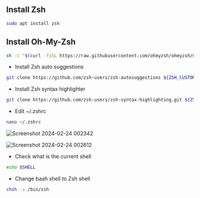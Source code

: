 ## Install Zsh
```bash
sudo apt install zsh
```

## Install Oh-My-Zsh
```bash
sh -c "$(curl -fsSL https://raw.githubusercontent.com/ohmyzsh/ohmyzsh/master/tools/install.sh)"
```

- Install Zsh auto suggestions
```bash
git clone https://github.com/zsh-users/zsh-autosuggestions ${ZSH_CUSTOM:-~/.oh-my-zsh/custom}/plugins/zsh-autosuggestions
```

- Install Zsh syntax highlighter
```bash
git clone https://github.com/zsh-users/zsh-syntax-highlighting.git ${ZSH_CUSTOM:-~/.oh-my-zsh/custom}/plugins/zsh-syntax-highlighting
```

- Edit ~/.zshrc
```bash
nano ~/.zshrc
```
![Screenshot 2024-02-24 002342](https://github.com/sshuen30/Oh-My-Zsh/assets/40738215/997ff4cc-c9de-47ae-8b2e-bd59f30f5181)

![Screenshot 2024-02-24 002612](https://github.com/sshuen30/Oh-My-Zsh/assets/40738215/32f6cfcd-07ee-4a78-916d-cc3bf3374131)

- Check what is the current shell
```bash
echo $SHELL
```

- Change bash shell to Zsh shell
```bash
chsh -s /bin/zsh
```

